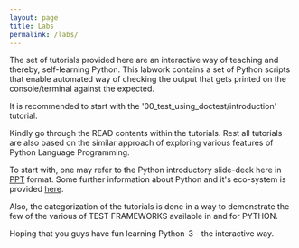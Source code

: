 ```yaml
---
layout: page
title: Labs
permalink: /labs/
---
```


The set of tutorials provided here are an interactive way of teaching and thereby, self-learning Python. This labwork contains a set of Python scripts that enable automated way of checking the output that gets printed on the console/terminal against the expected.

It is recommended to start with the '00_test_using_doctest/introduction' tutorial.

Kindly go through the READ contents within the tutorials.  Rest all tutorials are also
based on the similar approach of exploring various features of Python Language Programming.

To start with, one may refer to the Python introductory slide-deck here in [PPT]({{site.url}}/slide-deck/Learning-Python.pptx) format.  Some further information about Python and it's eco-system is provided [here]({{site.url}}/slide-deck/GettingFamiliar.txt).

Also, the categorization of the tutorials is done in a way to demonstrate the few of the various of TEST FRAMEWORKS available in and for PYTHON.

Hoping that you guys have fun learning Python-3 - the interactive way.